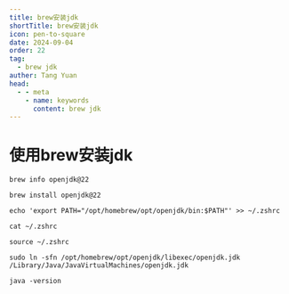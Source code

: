 ```yaml
---
title: brew安装jdk
shortTitle: brew安装jdk
icon: pen-to-square
date: 2024-09-04
order: 22
tag: 
  - brew jdk
auther: Tang Yuan
head:
  - - meta
    - name: keywords
      content: brew jdk
---
```





# 使用brew安装jdk
```shell
brew info openjdk@22
```

```shell
brew install openjdk@22
```

```shell
echo 'export PATH="/opt/homebrew/opt/openjdk/bin:$PATH"' >> ~/.zshrc
```

```shell
cat ~/.zshrc
```

```shell
source ~/.zshrc
```

```shell
sudo ln -sfn /opt/homebrew/opt/openjdk/libexec/openjdk.jdk /Library/Java/JavaVirtualMachines/openjdk.jdk
```

```shell
java -version
```
